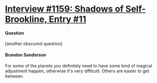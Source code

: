 # [Interview #1159: Shadows of Self-Brookline, Entry #11](https://www.theoryland.com/intvmain.php?i=1159#11)

#### Question

[another obscured question]

#### Brandon Sanderson

For some of the planets you definitely need to have some kind of magical adjustment happen, otherwise it's very difficult. Others are easier to get between.


